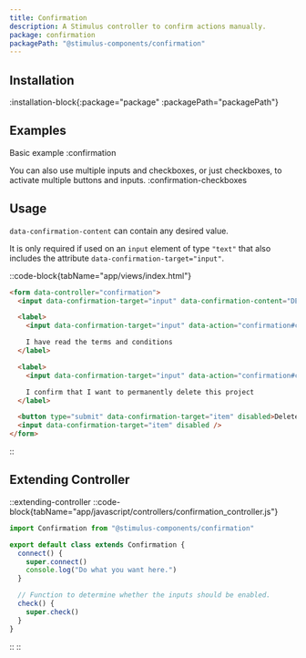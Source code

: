 ```yaml
---
title: Confirmation
description: A Stimulus controller to confirm actions manually.
package: confirmation
packagePath: "@stimulus-components/confirmation"
---
```


## Installation

:installation-block{:package="package" :packagePath="packagePath"}

## Examples

Basic example
:confirmation

You can also use multiple inputs and checkboxes, or just checkboxes, to activate multiple buttons and inputs.
:confirmation-checkboxes

## Usage

`data-confirmation-content` can contain any desired value.

It is only required if used on an `input` element of type `"text"` that also includes the attribute `data-confirmation-target="input"`.

::code-block{tabName="app/views/index.html"}

```html
<form data-controller="confirmation">
  <input data-confirmation-target="input" data-confirmation-content="DELETE" data-action="confirmation#check" />

  <label>
    <input data-confirmation-target="input" data-action="confirmation#check" type="checkbox" />

    I have read the terms and conditions
  </label>

  <label>
    <input data-confirmation-target="input" data-action="confirmation#check" type="checkbox" />

    I confirm that I want to permanently delete this project
  </label>

  <button type="submit" data-confirmation-target="item" disabled>Delete</button>
  <input data-confirmation-target="item" disabled />
</form>
```

::

## Extending Controller

::extending-controller
::code-block{tabName="app/javascript/controllers/confirmation_controller.js"}

```js
import Confirmation from "@stimulus-components/confirmation"

export default class extends Confirmation {
  connect() {
    super.connect()
    console.log("Do what you want here.")
  }

  // Function to determine whether the inputs should be enabled.
  check() {
    super.check()
  }
}
```

::
::

